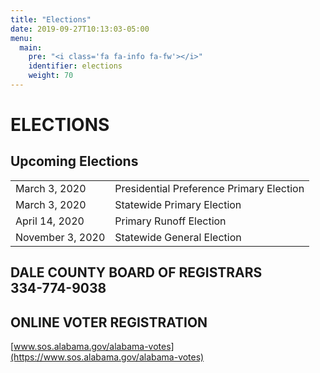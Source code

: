 ```yaml
---
title: "Elections"
date: 2019-09-27T10:13:03-05:00
menu:
  main:
    pre: "<i class='fa fa-info fa-fw'></i>"
    identifier: elections
    weight: 70
---
```

# ELECTIONS

## Upcoming Elections

|                   |                                           |
| ----------------- | ----------------------------------------- |
| March 3, 2020     |	Presidential Preference Primary Election  |
| March 3, 2020     |	Statewide Primary Election                |
| April 14, 2020    |	Primary Runoff Election                   |
| November 3, 2020  |	Statewide General Election                |

## DALE COUNTY BOARD OF REGISTRARS<br />334-774-9038

## ONLINE VOTER REGISTRATION
[www.sos.alabama.gov/alabama-votes](https://www.sos.alabama.gov/alabama-votes)



